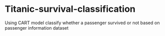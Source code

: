 # Titanic-survival-classification
Using CART model classify whether a passenger survived or not based on passenger information dataset
